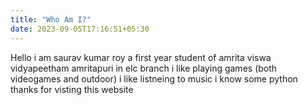 ```yaml
---
title: "Who Am I?"
date: 2023-09-05T17:16:51+05:30
---
```



Hello i am saurav kumar roy a first year student of  amrita viswa vidyapeetham amritapuri in elc branch 
i like playing games (both videogames and outdoor) i like listneing to music i know some python thanks for visting this website
